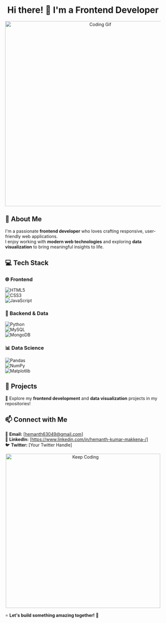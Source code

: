 <h1 align="center">Hi there! 👋 I'm a Frontend Developer</h1>

<p align="center">
  <img src="https://media.giphy.com/media/qgQUggAC3Pfv687qPC/giphy.gif" width="600" alt="Coding Gif">
</p>

## 🚀 About Me  
I'm a passionate **frontend developer** who loves crafting responsive, user-friendly web applications.  
I enjoy working with **modern web technologies** and exploring **data visualization** to bring meaningful insights to life.  

## 💻 Tech Stack  
### 🌐 Frontend  
![HTML5](https://img.shields.io/badge/-HTML5-E34F26?style=for-the-badge&logo=html5&logoColor=white)  
![CSS3](https://img.shields.io/badge/-CSS3-1572B6?style=for-the-badge&logo=css3&logoColor=white)  
![JavaScript](https://img.shields.io/badge/-JavaScript-F7DF1E?style=for-the-badge&logo=javascript&logoColor=black)  

### 🐍 Backend & Data  
![Python](https://img.shields.io/badge/-Python-3776AB?style=for-the-badge&logo=python&logoColor=white)  
![MySQL](https://img.shields.io/badge/-MySQL-4479A1?style=for-the-badge&logo=mysql&logoColor=white)  
![MongoDB](https://img.shields.io/badge/-MongoDB-47A248?style=for-the-badge&logo=mongodb&logoColor=white)  

### 📊 Data Science  
![Pandas](https://img.shields.io/badge/-Pandas-150458?style=for-the-badge&logo=pandas&logoColor=white)  
![NumPy](https://img.shields.io/badge/-NumPy-013243?style=for-the-badge&logo=numpy&logoColor=white)  
![Matplotlib](https://img.shields.io/badge/-Matplotlib-8B008B?style=for-the-badge)  

## 📌 Projects  
🚀 Explore my **frontend development** and **data visualization** projects in my repositories!  

## 📫 Connect with Me  
📧 **Email:** [hemanth63049@gmail.com]  
🔗 **LinkedIn:** [https://www.linkedin.com/in/hemanth-kumar-makkena-/]  
🐦 **Twitter:** [Your Twitter Handle]  

<p align="center">
  <img src="https://media.giphy.com/media/3oriO0OEd9QIDdllqo/giphy.gif" width="500" alt="Keep Coding">
</p>

⭐ **Let's build something amazing together!** 🚀  
